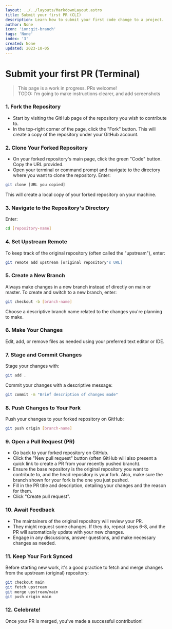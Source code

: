 ```yaml
---
layout: ../../layouts/MarkdownLayout.astro
title: Submit your first PR (CLI)
description: Learn how to submit your first code change to a project.
author: None
icon: 'ion:git-branch'
tags: 'None'
index: '3'
created: None
updated: 2023-10-05
---
```


<!--
  IMPORTANT: Do not edit this file directly!
  It is generated from the /guides directory
-->

# Submit your first PR (Terminal)

> This page is a work in progress. PRs welcome!<br />
> TODO: I'm going to make instructions clearer, and add screenshots


### 1. Fork the Repository

- Start by visiting the GitHub page of the repository you wish to contribute to.
- In the top-right corner of the page, click the "Fork" button. This will create a copy of the repository under your GitHub account.

### 2. Clone Your Forked Repository

- On your forked repository's main page, click the green "Code" button. Copy the URL provided.
- Open your terminal or command prompt and navigate to the directory where you want to clone the repository.
   Enter:

```bash
git clone [URL you copied]
```

This will create a local copy of your forked repository on your machine.


### 3. Navigate to the Repository's Directory

Enter:

```bash
cd [repository-name]
```

### 4. Set Upstream Remote

To keep track of the original repository (often called the "upstream"), enter:

```bash
git remote add upstream [original repository's URL]
```

### 5. Create a New Branch

Always make changes in a new branch instead of directly on main or master. To create and switch to a new branch, enter:

```bash
git checkout -b [branch-name]
```

Choose a descriptive branch name related to the changes you're planning to make.

### 6. Make Your Changes

Edit, add, or remove files as needed using your preferred text editor or IDE.

### 7. Stage and Commit Changes

Stage your changes with:

```bash
git add .
```

Commit your changes with a descriptive message:

```bash
git commit -m "Brief description of changes made"
```

### 8. Push Changes to Your Fork

Push your changes to your forked repository on GitHub:

```bash
git push origin [branch-name]
```

### 9. Open a Pull Request (PR)

- Go back to your forked repository on GitHub.
- Click the "New pull request" button (often GitHub will also present a quick link to create a PR from your recently pushed branch).
- Ensure the base repository is the original repository you want to contribute to, and the head repository is your fork. Also, make sure the branch shown for your fork is the one you just pushed.
- Fill in the PR title and description, detailing your changes and the reason for them.
- Click "Create pull request".

### 10. Await Feedback

- The maintainers of the original repository will review your PR.
- They might request some changes. If they do, repeat steps 6-8, and the PR will automatically update with your new changes.
- Engage in any discussions, answer questions, and make necessary changes as needed.

### 11. Keep Your Fork Synced

Before starting new work, it's a good practice to fetch and merge changes from the upstream (original) repository:

```bash
git checkout main
git fetch upstream
git merge upstream/main
git push origin main
```

### 12. Celebrate!

Once your PR is merged, you've made a successful contribution!


<!--
	Article sourced from https://github.com/lissy93/git-into-opensource
	Licensed under MIT License, (C) Alicia Sykes <alicia@as93.net> 2023
	---
	This file was auto-generated at 2023-10-05 07:07:39.752735
	from /home/runner/work/git-into-open-source/git-into-open-source/guides/submit-your-first-pr-cli.md
	using /home/runner/work/git-into-open-source/git-into-open-source/lib/copy_resources_to_site.py
-->

